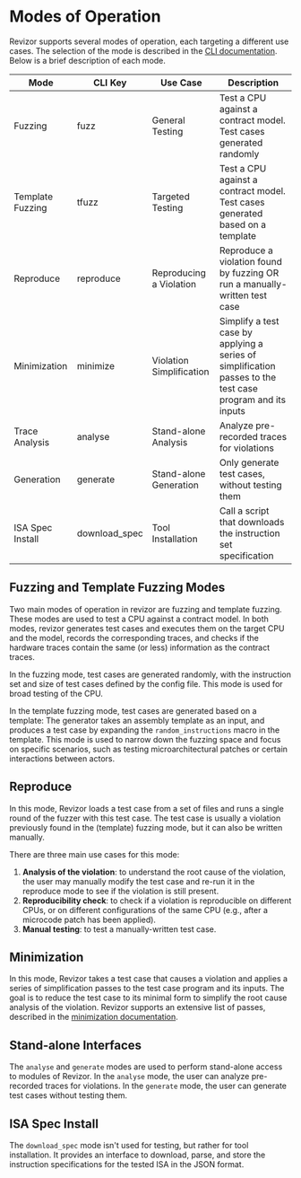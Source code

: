 # Modes of Operation

Revizor supports several modes of operation, each targeting a different use cases.
The selection of the mode is described in the [CLI documentation](cli.md).
Below is a brief description of each mode.


| Mode             | CLI Key       | Use Case                 | Description                                                                                                |
| ---------------- | ------------- | ------------------------ | ---------------------------------------------------------------------------------------------------------- |
| Fuzzing          | fuzz          | General Testing          | Test a CPU against a contract model. Test cases generated randomly                                         |
| Template Fuzzing | tfuzz         | Targeted Testing         | Test a CPU against a contract model. Test cases generated based on a template                              |
| Reproduce        | reproduce     | Reproducing a Violation  | Reproduce a violation found by fuzzing OR run a manually-written test case                                 |
| Minimization     | minimize      | Violation Simplification | Simplify a test case by applying a series of simplification passes to the test case program and its inputs |
| Trace Analysis   | analyse       | Stand-alone Analysis     | Analyze pre-recorded traces for violations                                                                 |
| Generation       | generate      | Stand-alone Generation   | Only generate test cases, without testing them                                                             |
| ISA Spec Install | download_spec | Tool Installation        | Call a script that downloads the instruction set specification                                             |


## Fuzzing and Template Fuzzing Modes

Two main modes of operation in revizor are fuzzing and template fuzzing.
These modes are used to test a CPU against a contract model.
In both modes, revizor generates test cases and executes them on the target CPU and the model, records the corresponding traces, and checks if the hardware traces contain the same (or less) information as the contract traces.

In the fuzzing mode, test cases are generated randomly, with the instruction set and size of test cases defined by the config file.
This mode is used for broad testing of the CPU.

In the template fuzzing mode, test cases are generated based on a template:
The generator takes an assembly template as an input, and produces a test case by expanding the `random_instructions` macro in the template.
This mode is used to narrow down the fuzzing space and focus on specific scenarios, such as testing microarchitectural patches or certain interactions between actors.

## Reproduce

In this mode, Revizor loads a test case from a set of files and runs a single round of the fuzzer with this test case.
The test case is usually a violation previously found in the (template) fuzzing mode, but it can also be written manually.

There are three main use cases for this mode:

1. **Analysis of the violation**: to understand the root cause of the violation, the user may manually modify the test case and re-run it in the reproduce mode to see if the violation is still present.
2. **Reproducibility check**: to check if a violation is reproducible on different CPUs, or on different configurations of the same CPU (e.g., after a microcode patch has been applied).
3. **Manual testing**: to test a manually-written test case.

## Minimization

In this mode, Revizor takes a test case that causes a violation and applies a series of simplification passes to the test case program and its inputs.
The goal is to reduce the test case to its minimal form to simplify the root cause analysis of the violation.
Revizor supports an extensive list of passes, described in the [minimization documentation](minimization.md).

## Stand-alone Interfaces

The `analyse` and `generate` modes are used to perform stand-alone access to modules of Revizor.
In the `analyse` mode, the user can analyze pre-recorded traces for violations.
In the `generate` mode, the user can generate test cases without testing them.

## ISA Spec Install

The `download_spec` mode isn't used for testing, but rather for tool installation.
It provides an interface to download, parse, and store the instruction specifications for the tested ISA in the JSON format.
